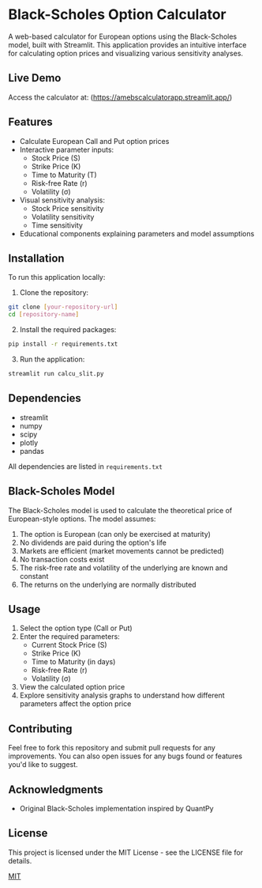 # Black-Scholes Option Calculator

A web-based calculator for European options using the Black-Scholes model, built with Streamlit. This application provides an intuitive interface for calculating option prices and visualizing various sensitivity analyses.

## Live Demo
Access the calculator at: (https://amebscalculatorapp.streamlit.app/)

## Features

- Calculate European Call and Put option prices
- Interactive parameter inputs:
  - Stock Price (S)
  - Strike Price (K)
  - Time to Maturity (T)
  - Risk-free Rate (r)
  - Volatility (σ)
- Visual sensitivity analysis:
  - Stock Price sensitivity
  - Volatility sensitivity
  - Time sensitivity
- Educational components explaining parameters and model assumptions

## Installation

To run this application locally:

1. Clone the repository:
```bash
git clone [your-repository-url]
cd [repository-name]
```

2. Install the required packages:
```bash
pip install -r requirements.txt
```

3. Run the application:
```bash
streamlit run calcu_slit.py
```

## Dependencies

- streamlit
- numpy
- scipy
- plotly
- pandas

All dependencies are listed in `requirements.txt`

## Black-Scholes Model

The Black-Scholes model is used to calculate the theoretical price of European-style options. The model assumes:

1. The option is European (can only be exercised at maturity)
2. No dividends are paid during the option's life
3. Markets are efficient (market movements cannot be predicted)
4. No transaction costs exist
5. The risk-free rate and volatility of the underlying are known and constant
6. The returns on the underlying are normally distributed

## Usage

1. Select the option type (Call or Put)
2. Enter the required parameters:
   - Current Stock Price (S)
   - Strike Price (K)
   - Time to Maturity (in days)
   - Risk-free Rate (r)
   - Volatility (σ)
3. View the calculated option price
4. Explore sensitivity analysis graphs to understand how different parameters affect the option price

## Contributing

Feel free to fork this repository and submit pull requests for any improvements. You can also open issues for any bugs found or features you'd like to suggest.

## Acknowledgments

- Original Black-Scholes implementation inspired by QuantPy

## License

This project is licensed under the MIT License - see the LICENSE file for details.

[MIT](https://choosealicense.com/licenses/mit/)


